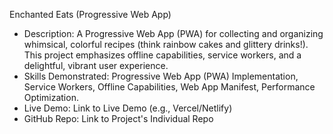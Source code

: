 Enchanted Eats (Progressive Web App)
 * Description: A Progressive Web App (PWA) for collecting and organizing whimsical, colorful recipes (think rainbow cakes and glittery drinks!). This project emphasizes offline capabilities, service workers, and a delightful, vibrant user experience.
 * Skills Demonstrated: Progressive Web App (PWA) Implementation, Service Workers, Offline Capabilities, Web App Manifest, Performance Optimization.
 * Live Demo: Link to Live Demo (e.g., Vercel/Netlify)
 * GitHub Repo: Link to Project's Individual Repo
